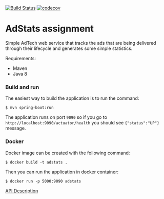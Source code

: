 [![Build Status](https://travis-ci.org/akhalikov/adstats.svg?branch=master)](https://travis-ci.org/akhalikov/adstats) [![codecov](https://codecov.io/gh/akhalikov/adstats/branch/master/graph/badge.svg)](https://codecov.io/gh/akhalikov/adstats)

# AdStats assignment

Simple AdTech web service that tracks the ads that are being delivered through their lifecycle 
and generates some simple statistics.

Requirements:

* Maven
* Java 8

### Build and run

The easiest way to build the application is to run the command:

```
$ mvn spring-boot:run
```

The application runs on port `9090` so if you go to `http://localhost:9090/actuator/health` you should see `{"status":"UP"}` message.

### Docker

Docker image can be created with the following command:

```
$ docker build -t adstats .
```

Then you can run the application in docker container:

```
$ docker run -p 5000:9090 adstats
```

[API Description](https://github.com/akhalikov/adstats-assignment/wiki/API-Description)
